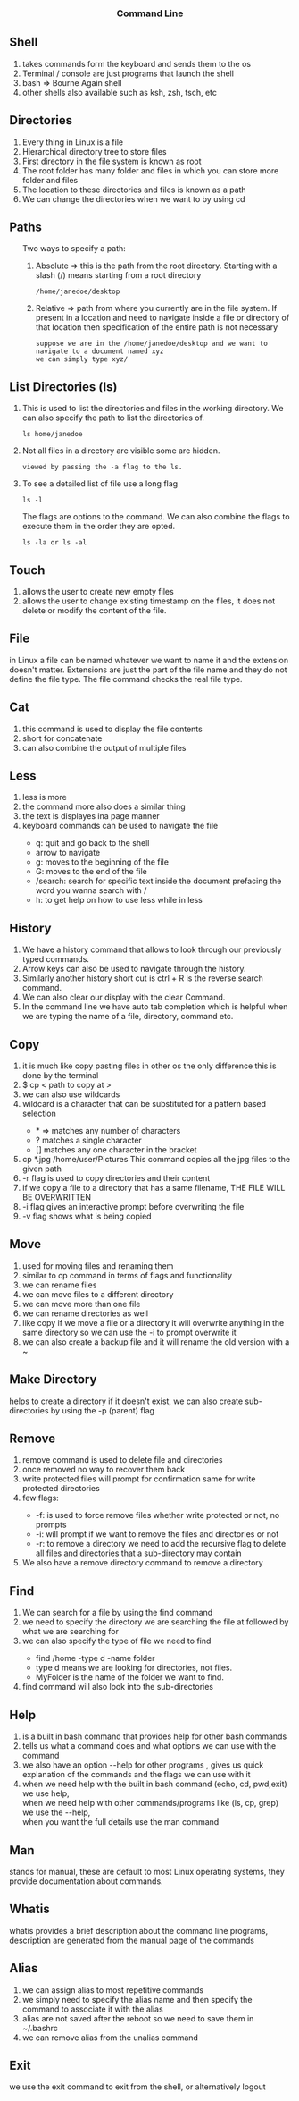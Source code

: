 <center> <h3>Command Line </h3></center>

## Shell
<ol>
<li>takes commands form the keyboard and sends them to the os</li>
<li>Terminal / console are just programs that launch the shell</li>
<li>bash => Bourne Again shell</li>
<li>other shells also available such as ksh, zsh, tsch, etc</li>
</ol>

## Directories
<ol>
<li>Every thing in Linux is a file</li>
<li>Hierarchical directory tree to store files</li>
<li>First directory in the file system is known as root</li>
<li> The root folder has many folder and files in which you can store more folder and files</li>
<li>The location to these directories and files is known as a path </li>
<li> We can change the directories when we want to by using cd </li>
</ol>

## Paths
<ol>
Two ways to specify a path:

<ol>
<li>Absolute => this is the path from the root directory. Starting with a slash (/) means starting from a root directory</li>

	/home/janedoe/desktop
<li>Relative => path from where you currently are in the file system. If present in a location and need to navigate inside a file or directory of that location then specification of the entire path is not necessary</li>

	suppose we are in the /home/janedoe/desktop and we want to navigate to a document named xyz 
	we can simply type xyz/ 
</ol>
</ol>

## List Directories (ls)
<ol>
<li>
This is used to list the directories and files in the working directory. We can also specify the path to list the directories of.
</li>

	ls home/janedoe

<li>
Not all files in a directory are visible some are hidden.
</li>

	viewed by passing the -a flag to the ls.

<li>
To see a detailed list of file use a long flag
</li>

	ls -l

The  flags are options to the command. We can also combine the flags to execute them in the order they are opted.

	ls -la or ls -al
</ol>

## Touch
<ol>
<li>allows the user to create new empty files</li>
<li> allows the user to change existing timestamp on the files, it does not delete or modify the content of the file.</li>
</ol>

## File
in Linux a file can be named whatever we want to name it and the extension doesn't matter. Extensions are just the part of the file name and they do not define the file type. The file command checks the real file type.

## Cat 
<ol>
<li>this command is used to display the file contents</li>
<li>short for concatenate</li>
<li>can also combine the output of multiple files</li> 
</ol>

## Less
<ol>
<li>less is more </li>
<li>the command more also does a similar thing </li>
<li>the text is displayes ina page manner</li>
<li>keyboard commands can be used to navigate the file</li>
<ul>
<li>q: quit and go back to the shell </li>
<li>arrow to navigate  </li>
<li>g: moves to the beginning of the file </li>
<li>G: moves to the end of the file </li>
<li>/search: search for specific text inside the document prefacing the word you wanna search with / </li>
<li>h: to get help on how to use less while in less </li>
</ul>
</ol>


## History
<ol>
<li>We have a history command that allows to look through our previously typed commands.
<li>Arrow keys can also be used to navigate through the history. 
<li>Similarly another history short cut is ctrl + R is the reverse search command. 
<li>We can also clear our display with the clear Command. 
<li>In the command line we have auto tab completion which is helpful when we are typing the name of a file, directory, command etc. 
</ol>


## Copy
<ol>
<li> it is much like copy pasting files in other os the only difference this is done by the terminal  </li>
<li> $ cp <filename> < path to copy at >
<li> we can also use wildcards  </li>
<li> wildcard is a character that can be substituted for a pattern based selection  </li>
<ul>
<li> * => matches any number of characters  </li>
<li> ? matches a single character  </li>
<li> [] matches any one character in the bracket  </li>
</ul>
<li> cp *.jpg /home/user/Pictures This command copies all the jpg files to the given path </li>
<li> -r flag is used to copy directories and their content  </li>
</ul>
<li> if we copy a file to a directory that has a same filename, THE FILE WILL BE OVERWRITTEN  </li>
<li> -i flag gives an interactive prompt before overwriting the file </li>
<li> -v flag shows what is being copied </li>
</ol>

## Move 
<ol>
<li> used for moving files and renaming them  </li>
<li> similar to cp command in terms of flags and functionality </li>
<li> we can rename files </li>
<li> we can move files to a different directory </li>
<li> we can move more than one file </li>
<li> we can rename directories as well </li>
<li> like copy if we move a file or a directory it will overwrite anything in the same directory so we can use the -i to prompt overwrite it </li>
<li> we can also create a backup file and it will rename the old version with a  ~ </li>
</ol>


## Make Directory
helps to create a directory if it doesn't exist, we can also create sub-directories by using the  -p (parent) flag

## Remove

<ol>
<li> remove command is used to delete file and directories </li>
<li> once removed no way to recover them back </li>
<li> write protected files will prompt for confirmation same for write protected directories </li>
<li> few flags: </li>
<ul>
<li> -f: is used to force remove files whether write protected or not, no prompts </li>
<li> -i: will prompt if we want to remove the files and directories or not </li>
<li> -r: to remove a directory we need to add the recursive flag to delete all files and directories that a sub-directory may contain </li>
</ul>
<li> We also have a remove directory command to remove a directory </li>
</ol>

## Find

<ol>
<li> We can search for a file by using the find command </li>
<li> we need to specify the directory we are searching the file at followed by what we are searching for </li>
<li> we can also specify the type of file we need to find </li>
<ul>
<li> find /home -type d -name folder </li>
<li> type d means we are looking for directories, not files. </li>
<li> MyFolder is the name of the folder we want to find. </li>
</ul>
<li> find command will also look into the sub-directories </li>
</ol>

## Help
<ol>
<li> is a built in bash command that provides help for other bash commands </li>
<li>tells us what a command does and what options we can use with the command </li>
<li> we also have an option --help for other programs , gives us quick explanation of the commands and the flags we can use with it</li>
<li> when we need help with the built in bash command (echo, cd, pwd,exit) we use help, 
<br>
when we need help with other commands/programs like (ls, cp, grep) we use the --help, 
<br>
when you want the full details use the man command </li>
</ol>


## Man 
stands for manual, these are default to most Linux operating systems, they provide documentation about commands.

## Whatis

whatis provides a brief description about the command line programs, description are generated from the manual page of the commands

## Alias
<ol>
<li> we can assign alias to most repetitive commands </li>
<li> we simply need to specify the alias name and then specify the command to associate it with the alias </li>
<li> alias are not saved after the reboot so we need to save them in ~/.bashrc </li>
<li> we can remove alias from the unalias command </li>
</ol>

## Exit
we use the exit command to exit from the shell, or alternatively logout 